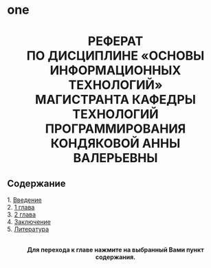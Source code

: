 # one
<h1 align="center">
  РЕФЕРАТ <br>
  ПО ДИСЦИПЛИНЕ «ОСНОВЫ ИНФОРМАЦИОННЫХ ТЕХНОЛОГИЙ»<br>
  МАГИСТРАНТА КАФЕДРЫ ТЕХНОЛОГИЙ ПРОГРАММИРОВАНИЯ <br>
  КОНДЯКОВОЙ АННЫ ВАЛЕРЬЕВНЫ 
  </h1>
  
  <h2 align="left">
  Содержание<br>
  </h2>
  1. <a href="https://github.com/Warzaria/one/blob/8a051c66b77020c67a2882e36860f6c1fa46f2ef/Introduction.md">Введение</a><br>
  2. <a href="https://github.com/Warzaria/one/blob/847868860ca765c3fac2d16351026067f787dd08/Chapter%201.md">1 глава</a><br>
  3. <a href="https://github.com/Warzaria/one/blob/847868860ca765c3fac2d16351026067f787dd08/Chapter%202.md">2 глава</a><br>
  4. <a href="https://github.com/Warzaria/one/blob/847868860ca765c3fac2d16351026067f787dd08/Conclusion.md">Заключение</a><br>
  5. <a href="https://github.com/Warzaria/one/blob/847868860ca765c3fac2d16351026067f787dd08/Literature.md">Литература</a><br><br>

<p align="center"><b>Для перехода к главе нажмите на выбранный Вами пункт содержания.</b> </p>
